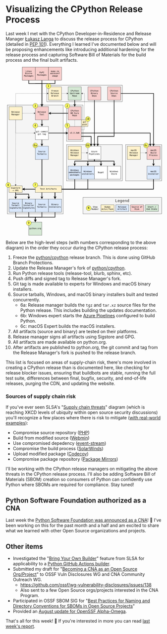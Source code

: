 # Visualizing the CPython Release Process

Last week I met with the CPython Developer-in-Residence and Release Manager [Łukasz Langa](https://lukasz.langa.pl/) to discuss the release process for CPython (detailed in [PEP 101](https://peps.python.org/pep-0101/)). Everything I learned I've documented below and will be proposing enhancements like introducing additional hardening for the release process and capturing Software Bill of Materials for the build process and the final built artifacts.

<div><center>
<svg xmlns="http://www.w3.org/2000/svg" xmlns:xlink="http://www.w3.org/1999/xlink" version="1.1" width="951px" viewBox="-0.5 -0.5 951 1021" style="max-width:100%;max-height:1021px;"><defs/><g><rect x="250" y="110" width="460" height="100" fill="#f5f5f5" stroke="#000" pointer-events="all"/><rect x="370" y="230" width="100" height="220" fill="#f5f5f5" stroke="#000" pointer-events="all"/><rect x="730" y="470" width="220" height="220" fill="#f5f5f5" stroke="#000" pointer-events="all"/><rect x="370" y="470" width="340" height="220" fill="#f5f5f5" stroke="#000" pointer-events="all"/><rect x="10" y="230" width="340" height="660" fill="#f5f5f5" stroke="#000" pointer-events="all"/><rect x="180" y="240" width="80" height="80" fill="#f8cecc" stroke="#000" pointer-events="all"/><g transform="translate(-0.5 -0.5)"><switch><foreignObject style="overflow: visible; text-align: left;" pointer-events="none" width="100%" height="100%" requiredFeatures="http://www.w3.org/TR/SVG11/feature#Extensibility"><div xmlns="http://www.w3.org/1999/xhtml" style="display: flex; align-items: unsafe center; justify-content: unsafe center; width: 78px; height: 1px; padding-top: 280px; margin-left: 181px;"><div style="box-sizing: border-box; font-size: 0px; text-align: center;" data-drawio-colors="color: rgb(0, 0, 0); "><div style="display: inline-block; font-size: 12px; font-family: monospace; color: rgb(0, 0, 0); line-height: 1.2; pointer-events: all; white-space: normal; overflow-wrap: normal;">Release Tool</div></div></div></foreignObject><text x="220" y="284" fill="rgb(0, 0, 0)" font-family="monospace" font-size="12px" text-anchor="middle">Release Tool</text></switch></g><path d="M 220 320 L 220.5 341 L 220.27 349.9" fill="none" stroke="#000" stroke-width="3" stroke-miterlimit="10" pointer-events="stroke"/><path d="M 220.09 356.65 L 215.83 347.53 L 220.27 349.9 L 224.82 347.77 Z" fill="#000" stroke="#000" stroke-width="3" stroke-miterlimit="10" pointer-events="all"/><path d="M 460 400 L 880 400 L 880 469.9" fill="none" stroke="#000" stroke-width="3" stroke-miterlimit="10" pointer-events="stroke"/><path d="M 880 476.65 L 875.5 467.65 L 880 469.9 L 884.5 467.65 Z" fill="#000" stroke="#000" stroke-width="3" stroke-miterlimit="10" pointer-events="all"/><path d="M 460 420 L 520 420 L 520 469.9" fill="none" stroke="#000" stroke-width="3" stroke-miterlimit="10" pointer-events="stroke"/><path d="M 520 476.65 L 515.5 467.65 L 520 469.9 L 524.5 467.65 Z" fill="#000" stroke="#000" stroke-width="3" stroke-miterlimit="10" pointer-events="all"/><path d="M 460 380 L 480 380 L 480 160 L 466.37 160" fill="none" stroke="#000" stroke-miterlimit="10" stroke-dasharray="3 3" pointer-events="stroke"/><path d="M 461.12 160 L 468.12 156.5 L 466.37 160 L 468.12 163.5 Z" fill="#000" stroke="#000" stroke-miterlimit="10" pointer-events="all"/><rect x="380" y="360" width="80" height="80" fill="#f8cecc" stroke="#000" pointer-events="all"/><g transform="translate(-0.5 -0.5)"><switch><foreignObject style="overflow: visible; text-align: left;" pointer-events="none" width="100%" height="100%" requiredFeatures="http://www.w3.org/TR/SVG11/feature#Extensibility"><div xmlns="http://www.w3.org/1999/xhtml" style="display: flex; align-items: unsafe center; justify-content: unsafe center; width: 78px; height: 1px; padding-top: 400px; margin-left: 381px;"><div style="box-sizing: border-box; font-size: 0px; text-align: center;" data-drawio-colors="color: rgb(0, 0, 0); "><div style="display: inline-block; font-size: 12px; font-family: monospace; color: rgb(0, 0, 0); line-height: 1.2; pointer-events: all; white-space: normal; overflow-wrap: normal;">v3.X.XaN</div></div></div></foreignObject><text x="420" y="404" fill="rgb(0, 0, 0)" font-family="monospace" font-size="12px" text-anchor="middle">v3.X.XaN</text></switch></g><path d="M 260 400 L 369.9 400" fill="none" stroke="#000" stroke-width="3" stroke-miterlimit="10" pointer-events="stroke"/><path d="M 376.65 400 L 367.65 404.5 L 369.9 400 L 367.65 395.5 Z" fill="#000" stroke="#000" stroke-width="3" stroke-miterlimit="10" pointer-events="all"/><path d="M 220 440 L 220 469.9" fill="none" stroke="#000" stroke-width="3" stroke-miterlimit="10" pointer-events="stroke"/><path d="M 220 476.65 L 215.5 467.65 L 220 469.9 L 224.5 467.65 Z" fill="#000" stroke="#000" stroke-width="3" stroke-miterlimit="10" pointer-events="all"/><rect x="180" y="360" width="80" height="80" fill="rgb(255, 255, 255)" stroke="#000" pointer-events="all"/><g transform="translate(-0.5 -0.5)"><switch><foreignObject style="overflow: visible; text-align: left;" pointer-events="none" width="100%" height="100%" requiredFeatures="http://www.w3.org/TR/SVG11/feature#Extensibility"><div xmlns="http://www.w3.org/1999/xhtml" style="display: flex; align-items: unsafe center; justify-content: unsafe center; width: 78px; height: 1px; padding-top: 400px; margin-left: 181px;"><div style="box-sizing: border-box; font-size: 0px; text-align: center;" data-drawio-colors="color: rgb(0, 0, 0); "><div style="display: inline-block; font-size: 12px; font-family: monospace; color: rgb(0, 0, 0); line-height: 1.2; pointer-events: all; white-space: normal; overflow-wrap: normal;">git commit<br />git tag</div></div></div></foreignObject><text x="220" y="404" fill="rgb(0, 0, 0)" font-family="monospace" font-size="12px" text-anchor="middle">git commit...</text></switch></g><path d="M 220 560 L 220 789.9" fill="none" stroke="#000" stroke-width="3" stroke-miterlimit="10" pointer-events="stroke"/><path d="M 220 796.65 L 215.5 787.65 L 220 789.9 L 224.5 787.65 Z" fill="#000" stroke="#000" stroke-width="3" stroke-miterlimit="10" pointer-events="all"/><path d="M 220 560 L 220 740 L 110.1 740" fill="none" stroke="#000" stroke-width="3" stroke-miterlimit="10" pointer-events="stroke"/><path d="M 103.35 740 L 112.35 735.5 L 110.1 740 L 112.35 744.5 Z" fill="#000" stroke="#000" stroke-width="3" stroke-miterlimit="10" pointer-events="all"/><rect x="180" y="480" width="80" height="80" fill="#dae8fc" stroke="#000" pointer-events="all"/><g transform="translate(-0.5 -0.5)"><switch><foreignObject style="overflow: visible; text-align: left;" pointer-events="none" width="100%" height="100%" requiredFeatures="http://www.w3.org/TR/SVG11/feature#Extensibility"><div xmlns="http://www.w3.org/1999/xhtml" style="display: flex; align-items: unsafe center; justify-content: unsafe center; width: 78px; height: 1px; padding-top: 520px; margin-left: 181px;"><div style="box-sizing: border-box; font-size: 0px; text-align: center;" data-drawio-colors="color: rgb(0, 0, 0); "><div style="display: inline-block; font-size: 12px; font-family: monospace; color: rgb(0, 0, 0); line-height: 1.2; pointer-events: all; white-space: normal; overflow-wrap: normal;">Source Tarballs</div></div></div></foreignObject><text x="220" y="524" fill="rgb(0, 0, 0)" font-family="monospace" font-size="12px" text-anchor="middle">Source Tarbal...</text></switch></g><path d="M 140 880 L 140 910 L 180 910 L 180 929.9" fill="none" stroke="#000" stroke-width="3" stroke-miterlimit="10" pointer-events="stroke"/><path d="M 180 936.65 L 175.5 927.65 L 180 929.9 L 184.5 927.65 Z" fill="#000" stroke="#000" stroke-width="3" stroke-miterlimit="10" pointer-events="all"/><rect x="100" y="800" width="80" height="80" fill="#dae8fc" stroke="#000" pointer-events="all"/><g transform="translate(-0.5 -0.5)"><switch><foreignObject style="overflow: visible; text-align: left;" pointer-events="none" width="100%" height="100%" requiredFeatures="http://www.w3.org/TR/SVG11/feature#Extensibility"><div xmlns="http://www.w3.org/1999/xhtml" style="display: flex; align-items: unsafe center; justify-content: unsafe center; width: 78px; height: 1px; padding-top: 840px; margin-left: 101px;"><div style="box-sizing: border-box; font-size: 0px; text-align: center;" data-drawio-colors="color: rgb(0, 0, 0); "><div style="display: inline-block; font-size: 12px; font-family: monospace; color: rgb(0, 0, 0); line-height: 1.2; pointer-events: all; white-space: normal; overflow-wrap: normal;">Binary Installer Signatures</div></div></div></foreignObject><text x="140" y="844" fill="rgb(0, 0, 0)" font-family="monospace" font-size="12px" text-anchor="middle">Binary Instal...</text></switch></g><path d="M 460 520 L 493.63 520" fill="none" stroke="#000" stroke-miterlimit="10" stroke-dasharray="3 3" pointer-events="stroke"/><path d="M 498.88 520 L 491.88 523.5 L 493.63 520 L 491.88 516.5 Z" fill="#000" stroke="#000" stroke-miterlimit="10" pointer-events="all"/><rect x="380" y="480" width="80" height="80" fill="#fff2cc" stroke="#000" pointer-events="all"/><g transform="translate(-0.5 -0.5)"><switch><foreignObject style="overflow: visible; text-align: left;" pointer-events="none" width="100%" height="100%" requiredFeatures="http://www.w3.org/TR/SVG11/feature#Extensibility"><div xmlns="http://www.w3.org/1999/xhtml" style="display: flex; align-items: unsafe center; justify-content: unsafe center; width: 78px; height: 1px; padding-top: 520px; margin-left: 381px;"><div style="box-sizing: border-box; font-size: 0px; text-align: center;" data-drawio-colors="color: rgb(0, 0, 0); "><div style="display: inline-block; font-size: 12px; font-family: monospace; color: rgb(0, 0, 0); line-height: 1.2; pointer-events: all; white-space: normal; overflow-wrap: normal;">Windows Release Manager</div></div></div></foreignObject><text x="420" y="524" fill="rgb(0, 0, 0)" font-family="monospace" font-size="12px" text-anchor="middle">Windows Relea...</text></switch></g><path d="M 60 320 L 60 400 L 173.63 400" fill="none" stroke="#000" stroke-miterlimit="10" stroke-dasharray="3 3" pointer-events="stroke"/><path d="M 178.88 400 L 171.88 403.5 L 173.63 400 L 171.88 396.5 Z" fill="#000" stroke="#000" stroke-miterlimit="10" pointer-events="all"/><path d="M 60 240 L 60 160 L 253.63 160" fill="none" stroke="#000" stroke-miterlimit="10" stroke-dasharray="3 3" pointer-events="stroke"/><path d="M 258.88 160 L 251.88 163.5 L 253.63 160 L 251.88 156.5 Z" fill="#000" stroke="#000" stroke-miterlimit="10" pointer-events="all"/><path d="M 60 320 L 60 713.63" fill="none" stroke="#000" stroke-miterlimit="10" stroke-dasharray="3 3" pointer-events="stroke"/><path d="M 60 718.88 L 56.5 711.88 L 60 713.63 L 63.5 711.88 Z" fill="#000" stroke="#000" stroke-miterlimit="10" pointer-events="all"/><path d="M 100 280 L 173.63 280" fill="none" stroke="#000" stroke-miterlimit="10" stroke-dasharray="3 3" pointer-events="stroke"/><path d="M 178.88 280 L 171.88 283.5 L 173.63 280 L 171.88 276.5 Z" fill="#000" stroke="#000" stroke-miterlimit="10" pointer-events="all"/><rect x="20" y="240" width="80" height="80" fill="#fff2cc" stroke="#000" pointer-events="all"/><g transform="translate(-0.5 -0.5)"><switch><foreignObject style="overflow: visible; text-align: left;" pointer-events="none" width="100%" height="100%" requiredFeatures="http://www.w3.org/TR/SVG11/feature#Extensibility"><div xmlns="http://www.w3.org/1999/xhtml" style="display: flex; align-items: unsafe center; justify-content: unsafe center; width: 78px; height: 1px; padding-top: 280px; margin-left: 21px;"><div style="box-sizing: border-box; font-size: 0px; text-align: center;" data-drawio-colors="color: rgb(0, 0, 0); "><div style="display: inline-block; font-size: 12px; font-family: monospace; color: rgb(0, 0, 0); line-height: 1.2; pointer-events: all; white-space: normal; overflow-wrap: normal;">Release Manager</div></div></div></foreignObject><text x="60" y="284" fill="rgb(0, 0, 0)" font-family="monospace" font-size="12px" text-anchor="middle">Release Manag...</text></switch></g><path d="M 420 200 L 420 229.9" fill="none" stroke="#000" stroke-width="3" stroke-miterlimit="10" pointer-events="stroke"/><path d="M 420 236.65 L 415.5 227.65 L 420 229.9 L 424.5 227.65 Z" fill="#000" stroke="#000" stroke-width="3" stroke-miterlimit="10" pointer-events="all"/><rect x="380" y="120" width="80" height="80" fill="#d5e8d4" stroke="#000" pointer-events="all"/><g transform="translate(-0.5 -0.5)"><switch><foreignObject style="overflow: visible; text-align: left;" pointer-events="none" width="100%" height="100%" requiredFeatures="http://www.w3.org/TR/SVG11/feature#Extensibility"><div xmlns="http://www.w3.org/1999/xhtml" style="display: flex; align-items: unsafe center; justify-content: unsafe center; width: 78px; height: 1px; padding-top: 160px; margin-left: 381px;"><div style="box-sizing: border-box; font-size: 0px; text-align: center;" data-drawio-colors="color: rgb(0, 0, 0); "><div style="display: inline-block; font-size: 12px; font-family: monospace; color: rgb(0, 0, 0); line-height: 1.2; pointer-events: all; white-space: normal; overflow-wrap: normal;">CPython Upstream Repo</div></div></div></foreignObject><text x="420" y="164" fill="rgb(0, 0, 0)" font-family="monospace" font-size="12px" text-anchor="middle">CPython Upstr...</text></switch></g><path d="M 540 560 L 540 570 L 580 570 L 580 589.9" fill="none" stroke="#000" stroke-width="3" stroke-miterlimit="10" pointer-events="stroke"/><path d="M 580 596.65 L 575.5 587.65 L 580 589.9 L 584.5 587.65 Z" fill="#000" stroke="#000" stroke-width="3" stroke-miterlimit="10" pointer-events="all"/><path d="M 540 560 L 540 570 L 500 570 L 500 589.9" fill="none" stroke="#000" stroke-width="3" stroke-miterlimit="10" pointer-events="stroke"/><path d="M 500 596.65 L 495.5 587.65 L 500 589.9 L 504.5 587.65 Z" fill="#000" stroke="#000" stroke-width="3" stroke-miterlimit="10" pointer-events="all"/><path d="M 540 560 L 540 570 L 420 570 L 420 589.9" fill="none" stroke="#000" stroke-width="3" stroke-miterlimit="10" pointer-events="stroke"/><path d="M 420 596.65 L 415.5 587.65 L 420 589.9 L 424.5 587.65 Z" fill="#000" stroke="#000" stroke-width="3" stroke-miterlimit="10" pointer-events="all"/><path d="M 540 560 L 540 570 L 660 570 L 660 589.9" fill="none" stroke="#000" stroke-width="3" stroke-miterlimit="10" pointer-events="stroke"/><path d="M 660 596.65 L 655.5 587.65 L 660 589.9 L 664.5 587.65 Z" fill="#000" stroke="#000" stroke-width="3" stroke-miterlimit="10" pointer-events="all"/><rect x="500" y="480" width="80" height="80" fill="rgb(255, 255, 255)" stroke="#000" pointer-events="all"/><g transform="translate(-0.5 -0.5)"><switch><foreignObject style="overflow: visible; text-align: left;" pointer-events="none" width="100%" height="100%" requiredFeatures="http://www.w3.org/TR/SVG11/feature#Extensibility"><div xmlns="http://www.w3.org/1999/xhtml" style="display: flex; align-items: unsafe center; justify-content: unsafe center; width: 78px; height: 1px; padding-top: 520px; margin-left: 501px;"><div style="box-sizing: border-box; font-size: 0px; text-align: center;" data-drawio-colors="color: rgb(0, 0, 0); "><div style="display: inline-block; font-size: 12px; font-family: monospace; color: rgb(0, 0, 0); line-height: 1.2; pointer-events: all; white-space: normal; overflow-wrap: normal;">Azure Pipelines</div></div></div></foreignObject><text x="540" y="524" fill="rgb(0, 0, 0)" font-family="monospace" font-size="12px" text-anchor="middle">Azure Pipelin...</text></switch></g><path d="M 820 520 L 853.63 520" fill="none" stroke="#000" stroke-miterlimit="10" stroke-dasharray="3 3" pointer-events="stroke"/><path d="M 858.88 520 L 851.88 523.5 L 853.63 520 L 851.88 516.5 Z" fill="#000" stroke="#000" stroke-miterlimit="10" pointer-events="all"/><rect x="740" y="480" width="80" height="80" fill="#fff2cc" stroke="#000" pointer-events="all"/><g transform="translate(-0.5 -0.5)"><switch><foreignObject style="overflow: visible; text-align: left;" pointer-events="none" width="100%" height="100%" requiredFeatures="http://www.w3.org/TR/SVG11/feature#Extensibility"><div xmlns="http://www.w3.org/1999/xhtml" style="display: flex; align-items: unsafe center; justify-content: unsafe center; width: 78px; height: 1px; padding-top: 520px; margin-left: 741px;"><div style="box-sizing: border-box; font-size: 0px; text-align: center;" data-drawio-colors="color: rgb(0, 0, 0); "><div style="display: inline-block; font-size: 12px; font-family: monospace; color: rgb(0, 0, 0); line-height: 1.2; pointer-events: all; white-space: normal; overflow-wrap: normal;">macOS Release Manager</div></div></div></foreignObject><text x="780" y="524" fill="rgb(0, 0, 0)" font-family="monospace" font-size="12px" text-anchor="middle">macOS Release...</text></switch></g><path d="M 900 560 L 900 589.9" fill="none" stroke="#000" stroke-width="3" stroke-miterlimit="10" pointer-events="stroke"/><path d="M 900 596.65 L 895.5 587.65 L 900 589.9 L 904.5 587.65 Z" fill="#000" stroke="#000" stroke-width="3" stroke-miterlimit="10" pointer-events="all"/><rect x="860" y="480" width="80" height="80" fill="#f8cecc" stroke="#000" pointer-events="all"/><g transform="translate(-0.5 -0.5)"><switch><foreignObject style="overflow: visible; text-align: left;" pointer-events="none" width="100%" height="100%" requiredFeatures="http://www.w3.org/TR/SVG11/feature#Extensibility"><div xmlns="http://www.w3.org/1999/xhtml" style="display: flex; align-items: unsafe center; justify-content: unsafe center; width: 78px; height: 1px; padding-top: 520px; margin-left: 861px;"><div style="box-sizing: border-box; font-size: 0px; text-align: center;" data-drawio-colors="color: rgb(0, 0, 0); "><div style="display: inline-block; font-size: 12px; font-family: monospace; color: rgb(0, 0, 0); line-height: 1.2; pointer-events: all; white-space: normal; overflow-wrap: normal;">macOS Build Process</div></div></div></foreignObject><text x="900" y="524" fill="rgb(0, 0, 0)" font-family="monospace" font-size="12px" text-anchor="middle">macOS Build P...</text></switch></g><path d="M 340 160 L 373.63 160" fill="none" stroke="#000" stroke-miterlimit="10" stroke-dasharray="3 3" pointer-events="stroke"/><path d="M 378.88 160 L 371.88 163.5 L 373.63 160 L 371.88 156.5 Z" fill="#000" stroke="#000" stroke-miterlimit="10" pointer-events="all"/><rect x="260" y="120" width="80" height="80" fill="#fff2cc" stroke="#000" pointer-events="all"/><g transform="translate(-0.5 -0.5)"><switch><foreignObject style="overflow: visible; text-align: left;" pointer-events="none" width="100%" height="100%" requiredFeatures="http://www.w3.org/TR/SVG11/feature#Extensibility"><div xmlns="http://www.w3.org/1999/xhtml" style="display: flex; align-items: unsafe center; justify-content: unsafe center; width: 78px; height: 1px; padding-top: 160px; margin-left: 261px;"><div style="box-sizing: border-box; font-size: 0px; text-align: center;" data-drawio-colors="color: rgb(0, 0, 0); "><div style="display: inline-block; font-size: 12px; font-family: monospace; color: rgb(0, 0, 0); line-height: 1.2; pointer-events: all; white-space: normal; overflow-wrap: normal;">Freeze Release Branch</div></div></div></foreignObject><text x="300" y="164" fill="rgb(0, 0, 0)" font-family="monospace" font-size="12px" text-anchor="middle">Freeze Releas...</text></switch></g><path d="M 420 680 L 420 740 L 300 740 L 300 789.9" fill="none" stroke="#000" stroke-width="3" stroke-miterlimit="10" pointer-events="stroke"/><path d="M 300 796.65 L 295.5 787.65 L 300 789.9 L 304.5 787.65 Z" fill="#000" stroke="#000" stroke-width="3" stroke-miterlimit="10" pointer-events="all"/><rect x="380" y="600" width="80" height="80" fill="#dae8fc" stroke="#000" pointer-events="all"/><g transform="translate(-0.5 -0.5)"><switch><foreignObject style="overflow: visible; text-align: left;" pointer-events="none" width="100%" height="100%" requiredFeatures="http://www.w3.org/TR/SVG11/feature#Extensibility"><div xmlns="http://www.w3.org/1999/xhtml" style="display: flex; align-items: unsafe center; justify-content: unsafe center; width: 78px; height: 1px; padding-top: 640px; margin-left: 381px;"><div style="box-sizing: border-box; font-size: 0px; text-align: center;" data-drawio-colors="color: rgb(0, 0, 0); "><div style="display: inline-block; font-size: 12px; font-family: monospace; color: rgb(0, 0, 0); line-height: 1.2; pointer-events: all; white-space: normal; overflow-wrap: normal;">Windows embeddable packages</div></div></div></foreignObject><text x="420" y="644" fill="rgb(0, 0, 0)" font-family="monospace" font-size="12px" text-anchor="middle">Windows embed...</text></switch></g><path d="M 500 680 L 500 740 L 300.5 740 L 300.08 789.9" fill="none" stroke="#000" stroke-width="3" stroke-miterlimit="10" pointer-events="stroke"/><path d="M 300.03 796.65 L 295.6 787.61 L 300.08 789.9 L 304.6 787.68 Z" fill="#000" stroke="#000" stroke-width="3" stroke-miterlimit="10" pointer-events="all"/><rect x="460" y="600" width="80" height="80" fill="#dae8fc" stroke="#000" pointer-events="all"/><g transform="translate(-0.5 -0.5)"><switch><foreignObject style="overflow: visible; text-align: left;" pointer-events="none" width="100%" height="100%" requiredFeatures="http://www.w3.org/TR/SVG11/feature#Extensibility"><div xmlns="http://www.w3.org/1999/xhtml" style="display: flex; align-items: unsafe center; justify-content: unsafe center; width: 78px; height: 1px; padding-top: 640px; margin-left: 461px;"><div style="box-sizing: border-box; font-size: 0px; text-align: center;" data-drawio-colors="color: rgb(0, 0, 0); "><div style="display: inline-block; font-size: 12px; font-family: monospace; color: rgb(0, 0, 0); line-height: 1.2; pointer-events: all; white-space: normal; overflow-wrap: normal;">Windows installers</div></div></div></foreignObject><text x="500" y="644" fill="rgb(0, 0, 0)" font-family="monospace" font-size="12px" text-anchor="middle">Windows insta...</text></switch></g><rect x="540" y="600" width="80" height="80" fill="rgb(255, 255, 255)" stroke="#000" pointer-events="all"/><g transform="translate(-0.5 -0.5)"><switch><foreignObject style="overflow: visible; text-align: left;" pointer-events="none" width="100%" height="100%" requiredFeatures="http://www.w3.org/TR/SVG11/feature#Extensibility"><div xmlns="http://www.w3.org/1999/xhtml" style="display: flex; align-items: unsafe center; justify-content: unsafe center; width: 78px; height: 1px; padding-top: 640px; margin-left: 541px;"><div style="box-sizing: border-box; font-size: 0px; text-align: center;" data-drawio-colors="color: rgb(0, 0, 0); "><div style="display: inline-block; font-size: 12px; font-family: monospace; color: rgb(0, 0, 0); line-height: 1.2; pointer-events: all; white-space: normal; overflow-wrap: normal;">Nuget</div></div></div></foreignObject><text x="580" y="644" fill="rgb(0, 0, 0)" font-family="monospace" font-size="12px" text-anchor="middle">Nuget</text></switch></g><path d="M 900 680 L 900 740 L 300 740 L 300 789.9" fill="none" stroke="#000" stroke-width="3" stroke-miterlimit="10" pointer-events="stroke"/><path d="M 300 796.65 L 295.5 787.65 L 300 789.9 L 304.5 787.65 Z" fill="#000" stroke="#000" stroke-width="3" stroke-miterlimit="10" pointer-events="all"/><path d="M 900 680 L 900 740 L 110.1 740" fill="none" stroke="#000" stroke-width="3" stroke-miterlimit="10" pointer-events="stroke"/><path d="M 103.35 740 L 112.35 735.5 L 110.1 740 L 112.35 744.5 Z" fill="#000" stroke="#000" stroke-width="3" stroke-miterlimit="10" pointer-events="all"/><rect x="860" y="600" width="80" height="80" fill="#dae8fc" stroke="#000" pointer-events="all"/><g transform="translate(-0.5 -0.5)"><switch><foreignObject style="overflow: visible; text-align: left;" pointer-events="none" width="100%" height="100%" requiredFeatures="http://www.w3.org/TR/SVG11/feature#Extensibility"><div xmlns="http://www.w3.org/1999/xhtml" style="display: flex; align-items: unsafe center; justify-content: unsafe center; width: 78px; height: 1px; padding-top: 640px; margin-left: 861px;"><div style="box-sizing: border-box; font-size: 0px; text-align: center;" data-drawio-colors="color: rgb(0, 0, 0); "><div style="display: inline-block; font-size: 12px; font-family: monospace; color: rgb(0, 0, 0); line-height: 1.2; pointer-events: all; white-space: normal; overflow-wrap: normal;">macOS Installer</div></div></div></foreignObject><text x="900" y="644" fill="rgb(0, 0, 0)" font-family="monospace" font-size="12px" text-anchor="middle">macOS Install...</text></switch></g><rect x="620" y="600" width="80" height="80" fill="rgb(255, 255, 255)" stroke="#000" pointer-events="all"/><g transform="translate(-0.5 -0.5)"><switch><foreignObject style="overflow: visible; text-align: left;" pointer-events="none" width="100%" height="100%" requiredFeatures="http://www.w3.org/TR/SVG11/feature#Extensibility"><div xmlns="http://www.w3.org/1999/xhtml" style="display: flex; align-items: unsafe center; justify-content: unsafe center; width: 78px; height: 1px; padding-top: 640px; margin-left: 621px;"><div style="box-sizing: border-box; font-size: 0px; text-align: center;" data-drawio-colors="color: rgb(0, 0, 0); "><div style="display: inline-block; font-size: 12px; font-family: monospace; color: rgb(0, 0, 0); line-height: 1.2; pointer-events: all; white-space: normal; overflow-wrap: normal;">Windows Store</div></div></div></foreignObject><text x="660" y="644" fill="rgb(0, 0, 0)" font-family="monospace" font-size="12px" text-anchor="middle">Windows Store</text></switch></g><path d="M 220 880 L 220 910 L 180 910 L 180 929.9" fill="none" stroke="#000" stroke-width="3" stroke-miterlimit="10" pointer-events="stroke"/><path d="M 180 936.65 L 175.5 927.65 L 180 929.9 L 184.5 927.65 Z" fill="#000" stroke="#000" stroke-width="3" stroke-miterlimit="10" pointer-events="all"/><rect x="180" y="800" width="80" height="80" fill="#dae8fc" stroke="#000" pointer-events="all"/><g transform="translate(-0.5 -0.5)"><switch><foreignObject style="overflow: visible; text-align: left;" pointer-events="none" width="100%" height="100%" requiredFeatures="http://www.w3.org/TR/SVG11/feature#Extensibility"><div xmlns="http://www.w3.org/1999/xhtml" style="display: flex; align-items: unsafe center; justify-content: unsafe center; width: 78px; height: 1px; padding-top: 840px; margin-left: 181px;"><div style="box-sizing: border-box; font-size: 0px; text-align: center;" data-drawio-colors="color: rgb(0, 0, 0); "><div style="display: inline-block; font-size: 12px; font-family: monospace; color: rgb(0, 0, 0); line-height: 1.2; pointer-events: all; white-space: normal; overflow-wrap: normal;">Source Tarballs</div></div></div></foreignObject><text x="220" y="844" fill="rgb(0, 0, 0)" font-family="monospace" font-size="12px" text-anchor="middle">Source Tarbal...</text></switch></g><path d="M 300 880 L 300 910 L 180 910 L 180 929.9" fill="none" stroke="#000" stroke-width="3" stroke-miterlimit="10" pointer-events="stroke"/><path d="M 180 936.65 L 175.5 927.65 L 180 929.9 L 184.5 927.65 Z" fill="#000" stroke="#000" stroke-width="3" stroke-miterlimit="10" pointer-events="all"/><rect x="260" y="800" width="80" height="80" fill="#dae8fc" stroke="#000" pointer-events="all"/><g transform="translate(-0.5 -0.5)"><switch><foreignObject style="overflow: visible; text-align: left;" pointer-events="none" width="100%" height="100%" requiredFeatures="http://www.w3.org/TR/SVG11/feature#Extensibility"><div xmlns="http://www.w3.org/1999/xhtml" style="display: flex; align-items: unsafe center; justify-content: unsafe center; width: 78px; height: 1px; padding-top: 840px; margin-left: 261px;"><div style="box-sizing: border-box; font-size: 0px; text-align: center;" data-drawio-colors="color: rgb(0, 0, 0); "><div style="display: inline-block; font-size: 12px; font-family: monospace; color: rgb(0, 0, 0); line-height: 1.2; pointer-events: all; white-space: normal; overflow-wrap: normal;">Binary Installers</div></div></div></foreignObject><text x="300" y="844" fill="rgb(0, 0, 0)" font-family="monospace" font-size="12px" text-anchor="middle">Binary Instal...</text></switch></g><path d="M 60 880 L 60 910 L 180 910 L 180 929.9" fill="none" stroke="#000" stroke-width="3" stroke-miterlimit="10" pointer-events="stroke"/><path d="M 180 936.65 L 175.5 927.65 L 180 929.9 L 184.5 927.65 Z" fill="#000" stroke="#000" stroke-width="3" stroke-miterlimit="10" pointer-events="all"/><rect x="20" y="800" width="80" height="80" fill="#dae8fc" stroke="#000" pointer-events="all"/><g transform="translate(-0.5 -0.5)"><switch><foreignObject style="overflow: visible; text-align: left;" pointer-events="none" width="100%" height="100%" requiredFeatures="http://www.w3.org/TR/SVG11/feature#Extensibility"><div xmlns="http://www.w3.org/1999/xhtml" style="display: flex; align-items: unsafe center; justify-content: unsafe center; width: 78px; height: 1px; padding-top: 840px; margin-left: 21px;"><div style="box-sizing: border-box; font-size: 0px; text-align: center;" data-drawio-colors="color: rgb(0, 0, 0); "><div style="display: inline-block; font-size: 12px; font-family: monospace; color: rgb(0, 0, 0); line-height: 1.2; pointer-events: all; white-space: normal; overflow-wrap: normal;">Source Tarball Signatures</div></div></div></foreignObject><text x="60" y="844" fill="rgb(0, 0, 0)" font-family="monospace" font-size="12px" text-anchor="middle">Source Tarbal...</text></switch></g><rect x="140" y="940" width="80" height="80" fill="#d5e8d4" stroke="#000" pointer-events="all"/><g transform="translate(-0.5 -0.5)"><switch><foreignObject style="overflow: visible; text-align: left;" pointer-events="none" width="100%" height="100%" requiredFeatures="http://www.w3.org/TR/SVG11/feature#Extensibility"><div xmlns="http://www.w3.org/1999/xhtml" style="display: flex; align-items: unsafe center; justify-content: unsafe center; width: 78px; height: 1px; padding-top: 980px; margin-left: 141px;"><div style="box-sizing: border-box; font-size: 0px; text-align: center;" data-drawio-colors="color: rgb(0, 0, 0); "><div style="display: inline-block; font-size: 12px; font-family: monospace; color: rgb(0, 0, 0); line-height: 1.2; pointer-events: all; white-space: normal; overflow-wrap: normal;">python.org</div></div></div></foreignObject><text x="180" y="984" fill="rgb(0, 0, 0)" font-family="monospace" font-size="12px" text-anchor="middle">python.org</text></switch></g><path d="M 220 80 L 220 100 L 180 100 L 220 100 L 220 229.9" fill="none" stroke="#000" stroke-width="3" stroke-miterlimit="10" pointer-events="stroke"/><path d="M 220 236.65 L 215.5 227.65 L 220 229.9 L 224.5 227.65 Z" fill="#000" stroke="#000" stroke-width="3" stroke-miterlimit="10" pointer-events="all"/><rect x="180" y="0" width="80" height="80" fill="#f8cecc" stroke="#000" pointer-events="all"/><g transform="translate(-0.5 -0.5)"><switch><foreignObject style="overflow: visible; text-align: left;" pointer-events="none" width="100%" height="100%" requiredFeatures="http://www.w3.org/TR/SVG11/feature#Extensibility"><div xmlns="http://www.w3.org/1999/xhtml" style="display: flex; align-items: unsafe center; justify-content: unsafe center; width: 78px; height: 1px; padding-top: 40px; margin-left: 181px;"><div style="box-sizing: border-box; font-size: 0px; text-align: center;" data-drawio-colors="color: rgb(0, 0, 0); "><div style="display: inline-block; font-size: 12px; font-family: monospace; color: rgb(0, 0, 0); line-height: 1.2; pointer-events: all; white-space: normal; overflow-wrap: normal;">PyPI<br />Packages</div></div></div></foreignObject><text x="220" y="44" fill="rgb(0, 0, 0)" font-family="monospace" font-size="12px" text-anchor="middle">PyPI...</text></switch></g><path d="M 300 80 L 300 100 L 220 100 L 220 229.9" fill="none" stroke="#000" stroke-width="3" stroke-miterlimit="10" pointer-events="stroke"/><path d="M 220 236.65 L 215.5 227.65 L 220 229.9 L 224.5 227.65 Z" fill="#000" stroke="#000" stroke-width="3" stroke-miterlimit="10" pointer-events="all"/><rect x="260" y="0" width="80" height="80" fill="#f8cecc" stroke="#000" pointer-events="all"/><g transform="translate(-0.5 -0.5)"><switch><foreignObject style="overflow: visible; text-align: left;" pointer-events="none" width="100%" height="100%" requiredFeatures="http://www.w3.org/TR/SVG11/feature#Extensibility"><div xmlns="http://www.w3.org/1999/xhtml" style="display: flex; align-items: unsafe center; justify-content: unsafe center; width: 78px; height: 1px; padding-top: 40px; margin-left: 261px;"><div style="box-sizing: border-box; font-size: 0px; text-align: center;" data-drawio-colors="color: rgb(0, 0, 0); "><div style="display: inline-block; font-size: 12px; font-family: monospace; color: rgb(0, 0, 0); line-height: 1.2; pointer-events: all; white-space: normal; overflow-wrap: normal;">quay.io autoconf image</div></div></div></foreignObject><text x="300" y="44" fill="rgb(0, 0, 0)" font-family="monospace" font-size="12px" text-anchor="middle">quay.io autoc...</text></switch></g><path d="M 60 760 L 60 789.9" fill="none" stroke="#000" stroke-width="3" stroke-miterlimit="10" pointer-events="stroke"/><path d="M 60 796.65 L 55.5 787.65 L 60 789.9 L 64.5 787.65 Z" fill="#000" stroke="#000" stroke-width="3" stroke-miterlimit="10" pointer-events="all"/><path d="M 60 760 L 60 770 L 140 770 L 140 789.9" fill="none" stroke="#000" stroke-width="3" stroke-miterlimit="10" pointer-events="stroke"/><path d="M 140 796.65 L 135.5 787.65 L 140 789.9 L 144.5 787.65 Z" fill="#000" stroke="#000" stroke-width="3" stroke-miterlimit="10" pointer-events="all"/><rect x="20" y="720" width="80" height="40" fill="#fff2cc" stroke="#000" pointer-events="all"/><g transform="translate(-0.5 -0.5)"><switch><foreignObject style="overflow: visible; text-align: left;" pointer-events="none" width="100%" height="100%" requiredFeatures="http://www.w3.org/TR/SVG11/feature#Extensibility"><div xmlns="http://www.w3.org/1999/xhtml" style="display: flex; align-items: unsafe center; justify-content: unsafe center; width: 78px; height: 1px; padding-top: 740px; margin-left: 21px;"><div style="box-sizing: border-box; font-size: 0px; text-align: center;" data-drawio-colors="color: rgb(0, 0, 0); "><div style="display: inline-block; font-size: 12px; font-family: monospace; color: rgb(0, 0, 0); line-height: 1.2; pointer-events: all; white-space: normal; overflow-wrap: normal;">Sigstore<br />+ GPG</div></div></div></foreignObject><text x="60" y="744" fill="rgb(0, 0, 0)" font-family="monospace" font-size="12px" text-anchor="middle">Sigstore...</text></switch></g><path d="M 380 280 L 270.1 280" fill="none" stroke="#000" stroke-width="3" stroke-miterlimit="10" pointer-events="stroke"/><path d="M 263.35 280 L 272.35 275.5 L 270.1 280 L 272.35 284.5 Z" fill="#000" stroke="#000" stroke-width="3" stroke-miterlimit="10" pointer-events="all"/><rect x="380" y="240" width="80" height="80" fill="#f8cecc" stroke="#000" pointer-events="all"/><g transform="translate(-0.5 -0.5)"><switch><foreignObject style="overflow: visible; text-align: left;" pointer-events="none" width="100%" height="100%" requiredFeatures="http://www.w3.org/TR/SVG11/feature#Extensibility"><div xmlns="http://www.w3.org/1999/xhtml" style="display: flex; align-items: unsafe center; justify-content: unsafe center; width: 78px; height: 1px; padding-top: 280px; margin-left: 381px;"><div style="box-sizing: border-box; font-size: 0px; text-align: center;" data-drawio-colors="color: rgb(0, 0, 0); "><div style="display: inline-block; font-size: 12px; font-family: monospace; color: rgb(0, 0, 0); line-height: 1.2; pointer-events: all; white-space: normal; overflow-wrap: normal;">CPython<br />RM Fork Repo</div></div></div></foreignObject><text x="420" y="284" fill="rgb(0, 0, 0)" font-family="monospace" font-size="12px" text-anchor="middle">CPython...</text></switch></g><path d="M 420 360 L 420 320" fill="none" stroke="#000" stroke-miterlimit="10" stroke-dasharray="3 3" pointer-events="stroke"/><path d="M 140 80 L 140 100 L 220 100 L 220 229.9" fill="none" stroke="#000" stroke-width="3" stroke-miterlimit="10" pointer-events="stroke"/><path d="M 220 236.65 L 215.5 227.65 L 220 229.9 L 224.5 227.65 Z" fill="#000" stroke="#000" stroke-width="3" stroke-miterlimit="10" pointer-events="all"/><rect x="100" y="0" width="80" height="80" fill="#f8cecc" stroke="#000" pointer-events="all"/><g transform="translate(-0.5 -0.5)"><switch><foreignObject style="overflow: visible; text-align: left;" pointer-events="none" width="100%" height="100%" requiredFeatures="http://www.w3.org/TR/SVG11/feature#Extensibility"><div xmlns="http://www.w3.org/1999/xhtml" style="display: flex; align-items: unsafe center; justify-content: unsafe center; width: 78px; height: 1px; padding-top: 40px; margin-left: 101px;"><div style="box-sizing: border-box; font-size: 0px; text-align: center;" data-drawio-colors="color: rgb(0, 0, 0); "><div style="display: inline-block; font-size: 12px; font-family: monospace; color: rgb(0, 0, 0); line-height: 1.2; pointer-events: all; white-space: normal; overflow-wrap: normal;">Linux Distro Packages</div></div></div></foreignObject><text x="140" y="44" fill="rgb(0, 0, 0)" font-family="monospace" font-size="12px" text-anchor="middle">Linux Distro...</text></switch></g><path d="M 540 200 L 540 390 L 540 469.9" fill="none" stroke="#000" stroke-width="3" stroke-miterlimit="10" pointer-events="stroke"/><path d="M 540 476.65 L 535.5 467.65 L 540 469.9 L 544.5 467.65 Z" fill="#000" stroke="#000" stroke-width="3" stroke-miterlimit="10" pointer-events="all"/><rect x="500" y="120" width="80" height="80" fill="#f8cecc" stroke="#000" pointer-events="all"/><g transform="translate(-0.5 -0.5)"><switch><foreignObject style="overflow: visible; text-align: left;" pointer-events="none" width="100%" height="100%" requiredFeatures="http://www.w3.org/TR/SVG11/feature#Extensibility"><div xmlns="http://www.w3.org/1999/xhtml" style="display: flex; align-items: unsafe center; justify-content: unsafe center; width: 78px; height: 1px; padding-top: 160px; margin-left: 501px;"><div style="box-sizing: border-box; font-size: 0px; text-align: center;" data-drawio-colors="color: rgb(0, 0, 0); "><div style="display: inline-block; font-size: 12px; font-family: monospace; color: rgb(0, 0, 0); line-height: 1.2; pointer-events: all; white-space: normal; overflow-wrap: normal;">CPython Binary Deps</div></div></div></foreignObject><text x="540" y="164" fill="rgb(0, 0, 0)" font-family="monospace" font-size="12px" text-anchor="middle">CPython Binar...</text></switch></g><path d="M 700 160 L 900.5 160 L 900.02 469.9" fill="none" stroke="#000" stroke-width="3" stroke-miterlimit="10" pointer-events="stroke"/><path d="M 900.01 476.65 L 895.52 467.64 L 900.02 469.9 L 904.52 467.65 Z" fill="#000" stroke="#000" stroke-width="3" stroke-miterlimit="10" pointer-events="all"/><path d="M 660 200 L 660 420 L 560 420 L 560 469.9" fill="none" stroke="#000" stroke-width="3" stroke-miterlimit="10" pointer-events="stroke"/><path d="M 560 476.65 L 555.5 467.65 L 560 469.9 L 564.5 467.65 Z" fill="#000" stroke="#000" stroke-width="3" stroke-miterlimit="10" pointer-events="all"/><rect x="620" y="120" width="80" height="80" fill="#f8cecc" stroke="#000" pointer-events="all"/><g transform="translate(-0.5 -0.5)"><switch><foreignObject style="overflow: visible; text-align: left;" pointer-events="none" width="100%" height="100%" requiredFeatures="http://www.w3.org/TR/SVG11/feature#Extensibility"><div xmlns="http://www.w3.org/1999/xhtml" style="display: flex; align-items: unsafe center; justify-content: unsafe center; width: 78px; height: 1px; padding-top: 160px; margin-left: 621px;"><div style="box-sizing: border-box; font-size: 0px; text-align: center;" data-drawio-colors="color: rgb(0, 0, 0); "><div style="display: inline-block; font-size: 12px; font-family: monospace; color: rgb(0, 0, 0); line-height: 1.2; pointer-events: all; white-space: normal; overflow-wrap: normal;">CPython Source Deps</div></div></div></foreignObject><text x="660" y="164" fill="rgb(0, 0, 0)" font-family="monospace" font-size="12px" text-anchor="middle">CPython Sourc...</text></switch></g><rect x="470" y="790" width="480" height="100" fill="#f5f5f5" stroke="#000" pointer-events="all"/><g transform="translate(-0.5 -0.5)"><switch><foreignObject style="overflow: visible; text-align: left;" pointer-events="none" width="100%" height="100%" requiredFeatures="http://www.w3.org/TR/SVG11/feature#Extensibility"><div xmlns="http://www.w3.org/1999/xhtml" style="display: flex; align-items: unsafe flex-start; justify-content: unsafe center; width: 478px; height: 1px; padding-top: 797px; margin-left: 471px;"><div style="box-sizing: border-box; font-size: 0px; text-align: center;" data-drawio-colors="color: #333; "><div style="display: inline-block; font-size: 24px; font-family: monospace; color: rgb(51, 51, 51); line-height: 1.2; pointer-events: all; white-space: normal; overflow-wrap: normal;"><div style="font-size: 24px;" align="center">Legend</div></div></div></div></foreignObject><text x="710" y="821" fill="#333" font-family="monospace" font-size="24px" text-anchor="middle">Legend</text></switch></g><rect x="460" y="320" width="40" height="40" fill="#fff2cc" stroke="#000" pointer-events="all"/><g transform="translate(-0.5 -0.5)"><switch><foreignObject style="overflow: visible; text-align: left;" pointer-events="none" width="100%" height="100%" requiredFeatures="http://www.w3.org/TR/SVG11/feature#Extensibility"><div xmlns="http://www.w3.org/1999/xhtml" style="display: flex; align-items: unsafe center; justify-content: unsafe center; width: 38px; height: 1px; padding-top: 340px; margin-left: 461px;"><div style="box-sizing: border-box; font-size: 0px; text-align: center;" data-drawio-colors="color: rgb(0, 0, 0); "><div style="display: inline-block; font-size: 12px; font-family: monospace; color: rgb(0, 0, 0); line-height: 1.2; pointer-events: all; white-space: normal; overflow-wrap: normal;">git push</div></div></div></foreignObject><text x="480" y="344" fill="rgb(0, 0, 0)" font-family="monospace" font-size="12px" text-anchor="middle">git pu...</text></switch></g><rect x="580" y="835" width="80" height="40" fill="#fff2cc" stroke="#000" pointer-events="all"/><g transform="translate(-0.5 -0.5)"><switch><foreignObject style="overflow: visible; text-align: left;" pointer-events="none" width="100%" height="100%" requiredFeatures="http://www.w3.org/TR/SVG11/feature#Extensibility"><div xmlns="http://www.w3.org/1999/xhtml" style="display: flex; align-items: unsafe center; justify-content: unsafe center; width: 78px; height: 1px; padding-top: 855px; margin-left: 581px;"><div style="box-sizing: border-box; font-size: 0px; text-align: center;" data-drawio-colors="color: rgb(0, 0, 0); "><div style="display: inline-block; font-size: 12px; font-family: monospace; color: rgb(0, 0, 0); line-height: 1.2; pointer-events: all; white-space: normal; overflow-wrap: normal;">Human Actor/Task</div></div></div></foreignObject><text x="620" y="859" fill="rgb(0, 0, 0)" font-family="monospace" font-size="12px" text-anchor="middle">Human Actor/T...</text></switch></g><rect x="670" y="835" width="80" height="40" fill="#dae8fc" stroke="#000" pointer-events="all"/><g transform="translate(-0.5 -0.5)"><switch><foreignObject style="overflow: visible; text-align: left;" pointer-events="none" width="100%" height="100%" requiredFeatures="http://www.w3.org/TR/SVG11/feature#Extensibility"><div xmlns="http://www.w3.org/1999/xhtml" style="display: flex; align-items: unsafe center; justify-content: unsafe center; width: 78px; height: 1px; padding-top: 855px; margin-left: 671px;"><div style="box-sizing: border-box; font-size: 0px; text-align: center;" data-drawio-colors="color: rgb(0, 0, 0); "><div style="display: inline-block; font-size: 12px; font-family: monospace; color: rgb(0, 0, 0); line-height: 1.2; pointer-events: all; white-space: normal; overflow-wrap: normal;">Release Artifact</div></div></div></foreignObject><text x="710" y="859" fill="rgb(0, 0, 0)" font-family="monospace" font-size="12px" text-anchor="middle">Release Artif...</text></switch></g><rect x="760" y="835" width="80" height="40" fill="#f8cecc" stroke="#000" pointer-events="all"/><g transform="translate(-0.5 -0.5)"><switch><foreignObject style="overflow: visible; text-align: left;" pointer-events="none" width="100%" height="100%" requiredFeatures="http://www.w3.org/TR/SVG11/feature#Extensibility"><div xmlns="http://www.w3.org/1999/xhtml" style="display: flex; align-items: unsafe center; justify-content: unsafe center; width: 78px; height: 1px; padding-top: 855px; margin-left: 761px;"><div style="box-sizing: border-box; font-size: 0px; text-align: center;" data-drawio-colors="color: rgb(0, 0, 0); "><div style="display: inline-block; font-size: 12px; font-family: monospace; color: rgb(0, 0, 0); line-height: 1.2; pointer-events: all; white-space: normal; overflow-wrap: normal;">Source of Risk</div></div></div></foreignObject><text x="800" y="859" fill="rgb(0, 0, 0)" font-family="monospace" font-size="12px" text-anchor="middle">Source of Risk</text></switch></g><rect x="850" y="835" width="80" height="40" fill="#d5e8d4" stroke="#000" pointer-events="all"/><g transform="translate(-0.5 -0.5)"><switch><foreignObject style="overflow: visible; text-align: left;" pointer-events="none" width="100%" height="100%" requiredFeatures="http://www.w3.org/TR/SVG11/feature#Extensibility"><div xmlns="http://www.w3.org/1999/xhtml" style="display: flex; align-items: unsafe center; justify-content: unsafe center; width: 78px; height: 1px; padding-top: 855px; margin-left: 851px;"><div style="box-sizing: border-box; font-size: 0px; text-align: center;" data-drawio-colors="color: rgb(0, 0, 0); "><div style="display: inline-block; font-size: 12px; font-family: monospace; color: rgb(0, 0, 0); line-height: 1.2; pointer-events: all; white-space: normal; overflow-wrap: normal;">Start / End State</div></div></div></foreignObject><text x="890" y="859" fill="rgb(0, 0, 0)" font-family="monospace" font-size="12px" text-anchor="middle">Start / End S...</text></switch></g><ellipse cx="260" cy="115" rx="15" ry="15" fill="#ffff66" stroke="#000" pointer-events="all"/><g transform="translate(-0.5 -0.5)"><switch><foreignObject style="overflow: visible; text-align: left;" pointer-events="none" width="100%" height="100%" requiredFeatures="http://www.w3.org/TR/SVG11/feature#Extensibility"><div xmlns="http://www.w3.org/1999/xhtml" style="display: flex; align-items: unsafe center; justify-content: unsafe center; width: 28px; height: 1px; padding-top: 115px; margin-left: 246px;"><div style="box-sizing: border-box; font-size: 0px; text-align: center;" data-drawio-colors="color: rgb(0, 0, 0); "><div style="display: inline-block; font-size: 16px; font-family: monospace; color: rgb(0, 0, 0); line-height: 1.2; pointer-events: all; white-space: normal; overflow-wrap: normal;"><font style="font-size: 16px;">1</font></div></div></div></foreignObject><text x="260" y="120" fill="rgb(0, 0, 0)" font-family="monospace" font-size="16px" text-anchor="middle">1</text></switch></g><ellipse cx="375" cy="235" rx="15" ry="15" fill="#ffff66" stroke="#000" pointer-events="all"/><g transform="translate(-0.5 -0.5)"><switch><foreignObject style="overflow: visible; text-align: left;" pointer-events="none" width="100%" height="100%" requiredFeatures="http://www.w3.org/TR/SVG11/feature#Extensibility"><div xmlns="http://www.w3.org/1999/xhtml" style="display: flex; align-items: unsafe center; justify-content: unsafe center; width: 28px; height: 1px; padding-top: 235px; margin-left: 361px;"><div style="box-sizing: border-box; font-size: 0px; text-align: center;" data-drawio-colors="color: rgb(0, 0, 0); "><div style="display: inline-block; font-size: 16px; font-family: monospace; color: rgb(0, 0, 0); line-height: 1.2; pointer-events: all; white-space: normal; overflow-wrap: normal;"><font style="font-size: 16px;">2</font></div></div></div></foreignObject><text x="375" y="240" fill="rgb(0, 0, 0)" font-family="monospace" font-size="16px" text-anchor="middle">2</text></switch></g><ellipse cx="180" cy="235" rx="15" ry="15" fill="#ffff66" stroke="#000" pointer-events="all"/><g transform="translate(-0.5 -0.5)"><switch><foreignObject style="overflow: visible; text-align: left;" pointer-events="none" width="100%" height="100%" requiredFeatures="http://www.w3.org/TR/SVG11/feature#Extensibility"><div xmlns="http://www.w3.org/1999/xhtml" style="display: flex; align-items: unsafe center; justify-content: unsafe center; width: 28px; height: 1px; padding-top: 235px; margin-left: 166px;"><div style="box-sizing: border-box; font-size: 0px; text-align: center;" data-drawio-colors="color: rgb(0, 0, 0); "><div style="display: inline-block; font-size: 16px; font-family: monospace; color: rgb(0, 0, 0); line-height: 1.2; pointer-events: all; white-space: normal; overflow-wrap: normal;"><font style="font-size: 16px;">3</font></div></div></div></foreignObject><text x="180" y="240" fill="rgb(0, 0, 0)" font-family="monospace" font-size="16px" text-anchor="middle">3</text></switch></g><ellipse cx="180" cy="355" rx="15" ry="15" fill="#ffff66" stroke="#000" pointer-events="all"/><g transform="translate(-0.5 -0.5)"><switch><foreignObject style="overflow: visible; text-align: left;" pointer-events="none" width="100%" height="100%" requiredFeatures="http://www.w3.org/TR/SVG11/feature#Extensibility"><div xmlns="http://www.w3.org/1999/xhtml" style="display: flex; align-items: unsafe center; justify-content: unsafe center; width: 28px; height: 1px; padding-top: 355px; margin-left: 166px;"><div style="box-sizing: border-box; font-size: 0px; text-align: center;" data-drawio-colors="color: rgb(0, 0, 0); "><div style="display: inline-block; font-size: 16px; font-family: monospace; color: rgb(0, 0, 0); line-height: 1.2; pointer-events: all; white-space: normal; overflow-wrap: normal;"><font style="font-size: 16px;">4</font></div></div></div></foreignObject><text x="180" y="360" fill="rgb(0, 0, 0)" font-family="monospace" font-size="16px" text-anchor="middle">4</text></switch></g><ellipse cx="375" cy="355" rx="15" ry="15" fill="#ffff66" stroke="#000" pointer-events="all"/><g transform="translate(-0.5 -0.5)"><switch><foreignObject style="overflow: visible; text-align: left;" pointer-events="none" width="100%" height="100%" requiredFeatures="http://www.w3.org/TR/SVG11/feature#Extensibility"><div xmlns="http://www.w3.org/1999/xhtml" style="display: flex; align-items: unsafe center; justify-content: unsafe center; width: 28px; height: 1px; padding-top: 355px; margin-left: 361px;"><div style="box-sizing: border-box; font-size: 0px; text-align: center;" data-drawio-colors="color: rgb(0, 0, 0); "><div style="display: inline-block; font-size: 16px; font-family: monospace; color: rgb(0, 0, 0); line-height: 1.2; pointer-events: all; white-space: normal; overflow-wrap: normal;"><font style="font-size: 16px;">5</font></div></div></div></foreignObject><text x="375" y="360" fill="rgb(0, 0, 0)" font-family="monospace" font-size="16px" text-anchor="middle">5</text></switch></g><ellipse cx="180" cy="475" rx="15" ry="15" fill="#ffff66" stroke="#000" pointer-events="all"/><g transform="translate(-0.5 -0.5)"><switch><foreignObject style="overflow: visible; text-align: left;" pointer-events="none" width="100%" height="100%" requiredFeatures="http://www.w3.org/TR/SVG11/feature#Extensibility"><div xmlns="http://www.w3.org/1999/xhtml" style="display: flex; align-items: unsafe center; justify-content: unsafe center; width: 28px; height: 1px; padding-top: 475px; margin-left: 166px;"><div style="box-sizing: border-box; font-size: 0px; text-align: center;" data-drawio-colors="color: rgb(0, 0, 0); "><div style="display: inline-block; font-size: 16px; font-family: monospace; color: rgb(0, 0, 0); line-height: 1.2; pointer-events: all; white-space: normal; overflow-wrap: normal;"><font style="font-size: 16px;">6a</font></div></div></div></foreignObject><text x="180" y="480" fill="rgb(0, 0, 0)" font-family="monospace" font-size="16px" text-anchor="middle">6a</text></switch></g><ellipse cx="500" cy="475" rx="15" ry="15" fill="#ffff66" stroke="#000" pointer-events="all"/><g transform="translate(-0.5 -0.5)"><switch><foreignObject style="overflow: visible; text-align: left;" pointer-events="none" width="100%" height="100%" requiredFeatures="http://www.w3.org/TR/SVG11/feature#Extensibility"><div xmlns="http://www.w3.org/1999/xhtml" style="display: flex; align-items: unsafe center; justify-content: unsafe center; width: 28px; height: 1px; padding-top: 475px; margin-left: 486px;"><div style="box-sizing: border-box; font-size: 0px; text-align: center;" data-drawio-colors="color: rgb(0, 0, 0); "><div style="display: inline-block; font-size: 16px; font-family: monospace; color: rgb(0, 0, 0); line-height: 1.2; pointer-events: all; white-space: normal; overflow-wrap: normal;"><font style="font-size: 16px;">6b</font></div></div></div></foreignObject><text x="500" y="480" fill="rgb(0, 0, 0)" font-family="monospace" font-size="16px" text-anchor="middle">6b</text></switch></g><ellipse cx="855" cy="475" rx="15" ry="15" fill="#ffff66" stroke="#000" pointer-events="all"/><g transform="translate(-0.5 -0.5)"><switch><foreignObject style="overflow: visible; text-align: left;" pointer-events="none" width="100%" height="100%" requiredFeatures="http://www.w3.org/TR/SVG11/feature#Extensibility"><div xmlns="http://www.w3.org/1999/xhtml" style="display: flex; align-items: unsafe center; justify-content: unsafe center; width: 28px; height: 1px; padding-top: 475px; margin-left: 841px;"><div style="box-sizing: border-box; font-size: 0px; text-align: center;" data-drawio-colors="color: rgb(0, 0, 0); "><div style="display: inline-block; font-size: 16px; font-family: monospace; color: rgb(0, 0, 0); line-height: 1.2; pointer-events: all; white-space: normal; overflow-wrap: normal;"><font style="font-size: 16px;">6c</font></div></div></div></foreignObject><text x="855" y="480" fill="rgb(0, 0, 0)" font-family="monospace" font-size="16px" text-anchor="middle">6c</text></switch></g><ellipse cx="15" cy="715" rx="15" ry="15" fill="#ffff66" stroke="#000" pointer-events="all"/><g transform="translate(-0.5 -0.5)"><switch><foreignObject style="overflow: visible; text-align: left;" pointer-events="none" width="100%" height="100%" requiredFeatures="http://www.w3.org/TR/SVG11/feature#Extensibility"><div xmlns="http://www.w3.org/1999/xhtml" style="display: flex; align-items: unsafe center; justify-content: unsafe center; width: 28px; height: 1px; padding-top: 715px; margin-left: 1px;"><div style="box-sizing: border-box; font-size: 0px; text-align: center;" data-drawio-colors="color: rgb(0, 0, 0); "><div style="display: inline-block; font-size: 16px; font-family: monospace; color: rgb(0, 0, 0); line-height: 1.2; pointer-events: all; white-space: normal; overflow-wrap: normal;">8</div></div></div></foreignObject><text x="15" y="720" fill="rgb(0, 0, 0)" font-family="monospace" font-size="16px" text-anchor="middle">8</text></switch></g><ellipse cx="140" cy="945" rx="15" ry="15" fill="#ffff66" stroke="#000" pointer-events="all"/><g transform="translate(-0.5 -0.5)"><switch><foreignObject style="overflow: visible; text-align: left;" pointer-events="none" width="100%" height="100%" requiredFeatures="http://www.w3.org/TR/SVG11/feature#Extensibility"><div xmlns="http://www.w3.org/1999/xhtml" style="display: flex; align-items: unsafe center; justify-content: unsafe center; width: 28px; height: 1px; padding-top: 945px; margin-left: 126px;"><div style="box-sizing: border-box; font-size: 0px; text-align: center;" data-drawio-colors="color: rgb(0, 0, 0); "><div style="display: inline-block; font-size: 16px; font-family: monospace; color: rgb(0, 0, 0); line-height: 1.2; pointer-events: all; white-space: normal; overflow-wrap: normal;">9</div></div></div></foreignObject><text x="140" y="950" fill="rgb(0, 0, 0)" font-family="monospace" font-size="16px" text-anchor="middle">9</text></switch></g><ellipse cx="500" cy="315" rx="15" ry="15" fill="#ffff66" stroke="#000" pointer-events="all"/><g transform="translate(-0.5 -0.5)"><switch><foreignObject style="overflow: visible; text-align: left;" pointer-events="none" width="100%" height="100%" requiredFeatures="http://www.w3.org/TR/SVG11/feature#Extensibility"><div xmlns="http://www.w3.org/1999/xhtml" style="display: flex; align-items: unsafe center; justify-content: unsafe center; width: 28px; height: 1px; padding-top: 315px; margin-left: 486px;"><div style="box-sizing: border-box; font-size: 0px; text-align: center;" data-drawio-colors="color: rgb(0, 0, 0); "><div style="display: inline-block; font-size: 16px; font-family: monospace; color: rgb(0, 0, 0); line-height: 1.2; pointer-events: all; white-space: normal; overflow-wrap: normal;">10</div></div></div></foreignObject><text x="500" y="320" fill="rgb(0, 0, 0)" font-family="monospace" font-size="16px" text-anchor="middle">10</text></switch></g><rect x="180" y="720" width="160" height="40" fill="#fff2cc" stroke="#000" pointer-events="all"/><g transform="translate(-0.5 -0.5)"><switch><foreignObject style="overflow: visible; text-align: left;" pointer-events="none" width="100%" height="100%" requiredFeatures="http://www.w3.org/TR/SVG11/feature#Extensibility"><div xmlns="http://www.w3.org/1999/xhtml" style="display: flex; align-items: unsafe center; justify-content: unsafe center; width: 158px; height: 1px; padding-top: 740px; margin-left: 181px;"><div style="box-sizing: border-box; font-size: 0px; text-align: center;" data-drawio-colors="color: rgb(0, 0, 0); "><div style="display: inline-block; font-size: 12px; font-family: monospace; color: rgb(0, 0, 0); line-height: 1.2; pointer-events: all; white-space: normal; overflow-wrap: normal;">Test Artifacts</div></div></div></foreignObject><text x="260" y="744" fill="rgb(0, 0, 0)" font-family="monospace" font-size="12px" text-anchor="middle">Test Artifacts</text></switch></g><ellipse cx="180" cy="715" rx="15" ry="15" fill="#ffff66" stroke="#000" pointer-events="all"/><g transform="translate(-0.5 -0.5)"><switch><foreignObject style="overflow: visible; text-align: left;" pointer-events="none" width="100%" height="100%" requiredFeatures="http://www.w3.org/TR/SVG11/feature#Extensibility"><div xmlns="http://www.w3.org/1999/xhtml" style="display: flex; align-items: unsafe center; justify-content: unsafe center; width: 28px; height: 1px; padding-top: 715px; margin-left: 166px;"><div style="box-sizing: border-box; font-size: 0px; text-align: center;" data-drawio-colors="color: rgb(0, 0, 0); "><div style="display: inline-block; font-size: 16px; font-family: monospace; color: rgb(0, 0, 0); line-height: 1.2; pointer-events: all; white-space: normal; overflow-wrap: normal;">7</div></div></div></foreignObject><text x="180" y="720" fill="rgb(0, 0, 0)" font-family="monospace" font-size="16px" text-anchor="middle">7</text></switch></g><ellipse cx="505" cy="855" rx="15" ry="15" fill="#ffff66" stroke="#000" pointer-events="all"/><g transform="translate(-0.5 -0.5)"><switch><foreignObject style="overflow: visible; text-align: left;" pointer-events="none" width="100%" height="100%" requiredFeatures="http://www.w3.org/TR/SVG11/feature#Extensibility"><div xmlns="http://www.w3.org/1999/xhtml" style="display: flex; align-items: unsafe center; justify-content: unsafe center; width: 28px; height: 1px; padding-top: 855px; margin-left: 491px;"><div style="box-sizing: border-box; font-size: 0px; text-align: center;" data-drawio-colors="color: rgb(0, 0, 0); "><div style="display: inline-block; font-size: 16px; font-family: monospace; color: rgb(0, 0, 0); line-height: 1.2; pointer-events: all; white-space: normal; overflow-wrap: normal;">N</div></div></div></foreignObject><text x="505" y="860" fill="rgb(0, 0, 0)" font-family="monospace" font-size="16px" text-anchor="middle">N</text></switch></g><rect x="520" y="835" width="50" height="40" fill="none" stroke="none" pointer-events="all"/><g transform="translate(-0.5 -0.5)"><switch><foreignObject style="overflow: visible; text-align: left;" pointer-events="none" width="100%" height="100%" requiredFeatures="http://www.w3.org/TR/SVG11/feature#Extensibility"><div xmlns="http://www.w3.org/1999/xhtml" style="display: flex; align-items: unsafe center; justify-content: unsafe center; width: 48px; height: 1px; padding-top: 855px; margin-left: 521px;"><div style="box-sizing: border-box; font-size: 0px; text-align: center;" data-drawio-colors="color: rgb(0, 0, 0); "><div style="display: inline-block; font-size: 12px; font-family: Helvetica; color: rgb(0, 0, 0); line-height: 1.2; pointer-events: all; white-space: normal; overflow-wrap: normal;"><font face="monospace">Step Number<br /></font></div></div></div></foreignObject><text x="545" y="859" fill="rgb(0, 0, 0)" font-family="Helvetica" font-size="12px" text-anchor="middle">Step Num...</text></switch></g></g><switch><g requiredFeatures="http://www.w3.org/TR/SVG11/feature#Extensibility"/><a transform="translate(0,-5)" xlink:href="https://www.drawio.com/doc/faq/svg-export-text-problems" target="_blank"><text text-anchor="middle" font-size="10px" x="50%" y="100%">Text is not SVG - cannot display</text></a></switch></svg>
</center></div>

Below are the high-level steps (with numbers corresponding to the above diagram) in the order they occur during the CPython release process:

1. Freeze the [python/cpython](https://github.com/python/cpython) release branch. This is done using GitHub Branch Protections.
2. Update the Release Manager's fork of [python/cpython](https://github.com/python/cpython).
3. Run Python release tools (release-tool, blurb, sphinx, etc).
4. Push diffs and signed tag to Release Manager's fork.
5. Git tag is made available to experts for Windows and macOS binary installers.
6. Source tarballs, Windows, and macOS binary installers built and tested concurrently.
   * 6a: Release manager builds the `tgz` and `tar.xz` source files for the Python release. This includes building the updates documentation.
   * 6b: Windows expert starts the [Azure Pipelines](https://github.com/python/release-tools/tree/master/windows-release) configured to build Python.
   * 6c: macOS Expert builds the macOS installers.
7. All artifacts (source and binary) are tested on their platforms.
8. Release manager signs all artifacts using Sigstore and GPG.
9. All artifacts are made available on python.org.
10. After artifacts are published to python.org, the git commit and tag from the Release Manager's fork is pushed to the release branch.

This list is focused on areas of supply-chain risk, there's more involved in creating a CPython release than is documented here, like checking for release blocker issues, ensuring that buildbots are stable, running the full test suite, differences between final, bugfix, security, and end-of-life releases, purging the CDN, and updating the website.

### Sources of supply chain risk

If you've ever seen SLSA's "[Supply chain threats](https://slsa.dev/spec/v1.0/threats-overview)" diagram (which is reaching XKCD levels of ubiquity within open source security discussions) you'll recognize a few
places where there is risk to mitigate ([with real-world examples](https://slsa.dev/spec/v1.0/threats-overview#real-world-examples)):

* Compromise source repository ([PHP](https://news-web.php.net/php.internals/113838))
* Build from modified source ([Webmin](https://www.webmin.com/exploit.html))
* Use compromised depedency ([event-stream](https://web.archive.org/web/20210909051737/https://schneider.dev/blog/event-stream-vulnerability-explained/))
* Compromise the build process ([SolarWinds](https://www.crowdstrike.com/blog/sunspot-malware-technical-analysis/))
* Upload modified package ([Codecov](https://about.codecov.io/apr-2021-post-mortem/))
* Compromise package repository ([Package Mirrors](https://theupdateframework.io/papers/attacks-on-package-managers-ccs2008.pdf))

I'll be working with the CPython release managers on mitigating the above threats in the CPython release process. I'll also be adding Software Bill of Materials (SBOM) creation so consumers of Python can confidently use Python where SBOMs are required for compliance. Stay tuned!

## Python Software Foundation authorized as a CNA

Last week the [Python Software Foundation was announced as a CNA](https://pyfound.blogspot.com/2023/08/psf-authorized-as-cna.html)! 🥳 I've been working on this for the past month and a half and am excited to share what we learned with other Open Source organizations and projects.

## Other items

* Investigated the "[Bring Your Own Builder](https://slsa.dev/blog/2023/08/bring-your-own-builder-github)" feature from SLSA for applicability to a [Python GitHub Actions builder](https://github.com/di/gh-action-build/issues/9).
* Submitted my draft for "[Becoming a CNA as an Open Source Org/Project](https://docs.google.com/document/d/1jo5van4ryPDOd0O7njzqyCBDq0NG-Z-sK2v-l9z7R2s)" to OSSF Vuln Disclosures WG and CNA Community Outreach WG.
  * https://github.com/ossf/wg-vulnerability-disclosures/issues/138
  * Also sent to a few Open Source orgs/projects interested in the CNA Program.
* Participated in OSSF SBOM SIG for "[Best Practices for Naming and Directory Conventions for SBOMs in Open Source Projects](https://docs.google.com/document/d/1-jFoh_R7FV4NhHuUkt4Atz3h4K9b4bnmolntSbytspE)"
* Provided an [August update for OpenSSF Alpha-Omega](https://github.com/ossf/alpha-omega/pull/221).

That's all for this week! 👋 If you're interested in more you can read [last week's report](http://sethmlarson.dev/security-developer-in-residence-weekly-report-8).
